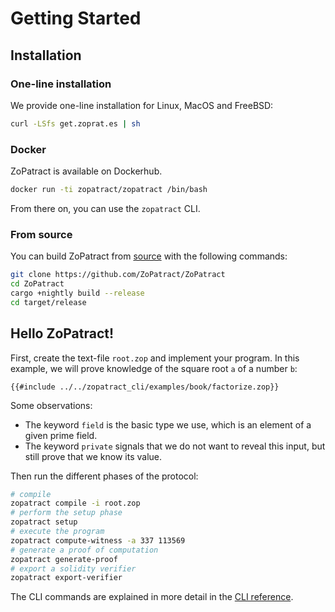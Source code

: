 # Getting Started

## Installation

### One-line installation

We provide one-line installation for Linux, MacOS and FreeBSD:

```bash
curl -LSfs get.zoprat.es | sh
```

### Docker

ZoPatract is available on Dockerhub.

```bash
docker run -ti zopatract/zopatract /bin/bash
```

From there on, you can use the `zopatract` CLI.

### From source

You can build ZoPatract from [source](https://github.com/ZoPatract/ZoPatract/) with the following commands:

```bash
git clone https://github.com/ZoPatract/ZoPatract
cd ZoPatract
cargo +nightly build --release
cd target/release
```

## Hello ZoPatract!

First, create the text-file `root.zop` and implement your program. In this example, we will prove knowledge of the square root `a` of a number `b`:

```zopatract
{{#include ../../zopatract_cli/examples/book/factorize.zop}}
```

Some observations:
- The keyword `field` is the basic type we use, which is an element of a given prime field.
- The keyword `private` signals that we do not want to reveal this input, but still prove that we know its value.

Then run the different phases of the protocol:

```bash
# compile
zopatract compile -i root.zop
# perform the setup phase
zopatract setup
# execute the program
zopatract compute-witness -a 337 113569
# generate a proof of computation
zopatract generate-proof
# export a solidity verifier
zopatract export-verifier
```

The CLI commands are explained in more detail in the [CLI reference](reference/cli.md).
